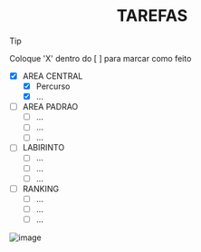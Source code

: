 # <div align= "center" >TAREFAS <div/>
> [!TIP]
> Coloque 'X' dentro do [ ] para marcar como feito
- [X] AREA CENTRAL
    - [X] Percurso
    - [X] ...
- [ ] AREA PADRAO
    - [ ] ...
    - [ ] ...
    - [ ] ...
- [ ] LABIRINTO
    - [ ] ...
    - [ ] ...
    - [ ] ...
- [ ] RANKING
    - [ ] ...
    - [ ] ...
    - [ ] ...

![image](https://github.com/Feupee/Algoritmos-e-Estruturas-de-Dados-2/assets/127551374/202c83ac-732a-4a32-892f-786bb9f6b931)
